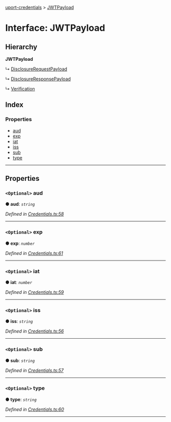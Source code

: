 [uport-credentials](../README.md) > [JWTPayload](../interfaces/jwtpayload.md)

# Interface: JWTPayload

## Hierarchy

**JWTPayload**

↳  [DisclosureRequestPayload](disclosurerequestpayload.md)

↳  [DisclosureResponsePayload](disclosureresponsepayload.md)

↳  [Verification](verification.md)

## Index

### Properties

* [aud](jwtpayload.md#aud)
* [exp](jwtpayload.md#exp)
* [iat](jwtpayload.md#iat)
* [iss](jwtpayload.md#iss)
* [sub](jwtpayload.md#sub)
* [type](jwtpayload.md#type)

---

## Properties

<a id="aud"></a>

### `<Optional>` aud

**● aud**: *`string`*

*Defined in [Credentials.ts:58](https://github.com/uport-project/uport-credentials/blob/2b03873/src/Credentials.ts#L58)*

___
<a id="exp"></a>

### `<Optional>` exp

**● exp**: *`number`*

*Defined in [Credentials.ts:61](https://github.com/uport-project/uport-credentials/blob/2b03873/src/Credentials.ts#L61)*

___
<a id="iat"></a>

### `<Optional>` iat

**● iat**: *`number`*

*Defined in [Credentials.ts:59](https://github.com/uport-project/uport-credentials/blob/2b03873/src/Credentials.ts#L59)*

___
<a id="iss"></a>

### `<Optional>` iss

**● iss**: *`string`*

*Defined in [Credentials.ts:56](https://github.com/uport-project/uport-credentials/blob/2b03873/src/Credentials.ts#L56)*

___
<a id="sub"></a>

### `<Optional>` sub

**● sub**: *`string`*

*Defined in [Credentials.ts:57](https://github.com/uport-project/uport-credentials/blob/2b03873/src/Credentials.ts#L57)*

___
<a id="type"></a>

### `<Optional>` type

**● type**: *`string`*

*Defined in [Credentials.ts:60](https://github.com/uport-project/uport-credentials/blob/2b03873/src/Credentials.ts#L60)*

___

